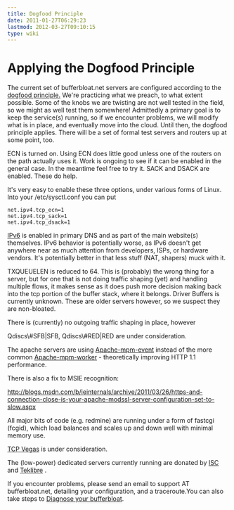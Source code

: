 ```yaml
---
title: Dogfood Principle
date: 2011-01-27T06:29:23
lastmod: 2012-03-27T09:10:15
type: wiki
---
```

Applying the Dogfood Principle
==============================

The current set of bufferbloat.net servers are configured according to
the [dogfood
principle.](http://patternlanguagenetwork.myxwiki.org/xwiki/bin/view/Patterns/DogFoodPrinciple)
We're practicing what we preach, to what extent possible. Some of the
knobs we are twisting are not well tested in the field, so we might as
well test them somewhere! Admittedly a primary goal is to keep the
service(s) running, so if we encounter problems, we will modify what is
in place, and eventually move into the cloud. Until then, the dogfood
principle applies. There will be a set of formal test servers and
routers up at some point, too.

<link>ECN</link> is turned on. Using ECN does little good unless one of
the routers on the path actually uses it. Work is ongoing to see if it
can be enabled in the general case. In the meantime feel free to try it.

<link>SACK</link> and <link>DSACK</link> are enabled. These do help.

It's very easy to enable these three options, under various forms of
Linux. Into your /etc/sysctl.conf you can put

```
net.ipv4.tcp_ecn=1
net.ipv4.tcp_sack=1
net.ipv4.tcp_dsack=1
```

[IPv6](IPv6.md) is enabled in primary DNS and as part of the main
website(s) themselves. IPv6 behavior is potentially worse, as IPv6
doesn't get anywhere near as much attention from developers, ISPs, or
hardware vendors. It's potentially better in that less stuff (NAT,
shapers) muck with it.

<link>TXQUEUELEN</link> is reduced to 64. This is (probably) the wrong
thing for a server, but for one that is not doing traffic shaping (yet)
and handling multiple flows, it makes sense as it does push more
decision making back into the tcp portion of the buffer stack, where it
belongs.

<link>Driver Buffers</link> is currently unknown. These are older
servers however, so we suspect they are non-bloated.

There is (currently) no outgoing traffic shaping in place, however
<link>Qdiscs\#SFB|SFB</link>, <link>Qdiscs\#RED|RED</link> are under
consideration.

The apache servers are using
[Apache-mpm-event](http://httpd.apache.org/docs/2.2/mod/event.html)
instead of the more common
[Apache-mpm-worker](http://httpd.apache.org/docs/2.2/mod/worker.html) -
theoretically improving <link>HTTP 1.1</link> performance.

There is also a fix to MSIE recognition:

http://blogs.msdn.com/b/ieinternals/archive/2011/03/26/https-and-connection-close-is-your-apache-modssl-server-configuration-set-to-slow.aspx

All major bits of code (e.g. redmine) are running under a form of
fastcgi (fcgid), which load balances and scales up and down well with
minimal memory use.

[TCP Vegas](Experiment_-_TCP_cubic_vs_TCP_vegas.md) is
under consideration.

The (low-power) dedicated servers currently running are donated by
[ISC](http://www.isc.org) and [Teklibre](http://www.teklibre.com) .

If you encounter problems, please send an email to support AT
bufferbloat.net, detailing your configuration, and a traceroute.You can
also take steps to [Diagnose your bufferbloat](Experiments.md).
